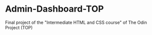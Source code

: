 # Admin-Dashboard-TOP
Final project of the "Intermediate HTML and CSS course" of The Odin Project (TOP)
